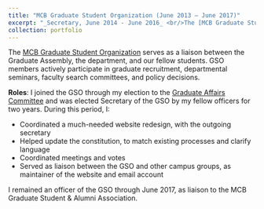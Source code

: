 ```yaml
---
title: "MCB Graduate Student Organization (June 2013 – June 2017)"
excerpt: "_Secretary, June 2014 - June 2016_ <br/>The [MCB Graduate Student Organization](https://mcb.berkeley.edu/groups/gso) serves as a liaison between the Graduate Assembly, the department, and our fellow students.<br><br>"
collection: portfolio
---
```


The [MCB Graduate Student Organization](https://mcb.berkeley.edu/groups/gso) serves as a liaison between the Graduate Assembly, the department, and our fellow students. GSO members actively participate in graduate recruitment, departmental seminars, faculty search committees, and policy decisions.

__Roles__: I joined the GSO through my election to the [Graduate Affairs Committee](/portfolio/6-GAC) and was elected Secretary of the GSO by my fellow officers for two years. During this period, I:
- Coordinated a much-needed website redesign, with the outgoing secretary
- Helped update the constitution, to match existing processes and clarify language
- Coordinated meetings and votes
- Served as liaison between the GSO and other campus groups, as maintainer of the website and email account

I remained an officer of the GSO through June 2017, as liaison to the MCB Graduate Student & Alumni Association.